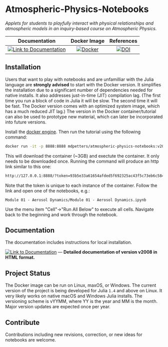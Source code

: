 # Atmospheric-Physics-Notebooks

*Applets for students to playfully interact with physical relationships and
atmospheric models in an inquiry-based course on Atmospheric Physics.*

| **Documentation**                                                               | **Docker Image**                                                                                | **References** |
|:-------------------------------------------------------------------------------:|:-----------------------------------------------------------------------------------------------:|:-------------------------------------------------------------------------------------------------------------------------------------------:|
| [![Link to Documentation](https://img.shields.io/badge/Documentation-v2008-blue)](https://mdpetters.github.io/Atmospheric-Physics-Notebooks/dev/) | [![Docker](https://img.shields.io/docker/v/mdpetters/atmospheric-physics-notebooks?label=Docker)](https://hub.docker.com/r/mdpetters/atmospheric-physics-notebooks/tags) | [![DOI](https://zenodo.org/badge/DOI/10.5281/zenodo.3977570.svg)](https://doi.org/10.5281/zenodo.3977570) |

## Installation

Users that want to play with notebooks and are unfamilliar with the Julia language are **strongly advised** to start with the Docker version. It simplifies the installation due to a significant number of dependencies needed for native installs. It also addresses just-in-time (JIT) compilation lag. (The first time you run a block of code in Julia it will be slow. The second time it will be fast. The Docker version comes with an optimized system image, which has a much reduced JIT lag.) The version in the Docker container/tutorial can also be used to prototype new material, which can later be incorporated into future versions.

Install the [docker engine](https://docs.docker.com/get-docker). Then run the tutorial using the following command:

```bash
docker run -it -p 8888:8888 mdpetters/atmospheric-physics-notebooks:v2008
```

This will download the container (~3GB) and exectute the container. It only needs to be downloaded once. Running the command will produce an http link similar to this one:

```bash
http://127.0.0.1:8888/?token=93b5e33a61654afded5f692325ac43f5c73eb6c58435196f
```

Note that the token is unique to each instance of the container. Follow the link and open one of the notebooks, e.g.:

```
Module 01 - Aerosol Dynamics/Module 01 - Aerosol Dynamics.ipynb
```

Use the menu item "Cell"->"Run All Below" to execute all cells. Navigate back to the beginning and work through the notebook.

## Documentation

The documentation includes instructions for local installation.

[![Link to Documentation](https://img.shields.io/badge/Documentation-v2008-blue)](https://mdpetters.github.io/Atmospheric-Physics-Notebooks/dev/) &mdash; **Detailed documentation of version v2008 in HTML format.**


## Project Status
The Docker image can be run on Linux, maxOS, or Windows. The current version of the project is being developed for Julia `1.4` and above on Linux. It very likely works on native macOS and Windows Julia installs.  The versioning scheme is vYYMM, where YY is the year and MM is the month. Major version updates are expected once per year. 

## Contribute
Contributions including new revisions, correction, or new ideas for notebooks are welcome.